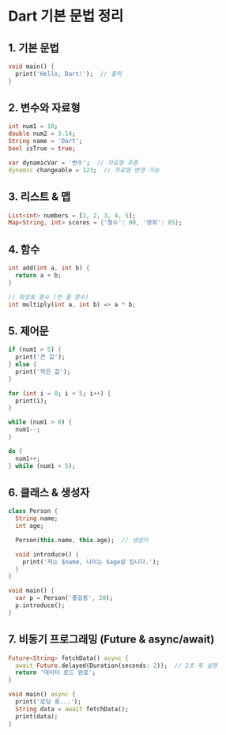 # Dart 기본 문법 정리

## 1. 기본 문법
```dart
void main() {
  print('Hello, Dart!');  // 출력
}
```

## 2. 변수와 자료형
```dart
int num1 = 10;
double num2 = 3.14;
String name = 'Dart';
bool isTrue = true;

var dynamicVar = '변수';  // 자료형 추론
dynamic changeable = 123;  // 자료형 변경 가능
```

## 3. 리스트 & 맵
```dart
List<int> numbers = [1, 2, 3, 4, 5];
Map<String, int> scores = {'철수': 90, '영희': 85};
```

## 4. 함수
```dart
int add(int a, int b) {
  return a + b;
}

// 화살표 함수 (한 줄 함수)
int multiply(int a, int b) => a * b;
```

## 5. 제어문
```dart
if (num1 > 5) {
  print('큰 값');
} else {
  print('작은 값');
}

for (int i = 0; i < 5; i++) {
  print(i);
}

while (num1 > 0) {
  num1--;
}

do {
  num1++;
} while (num1 < 5);
```

## 6. 클래스 & 생성자
```dart
class Person {
  String name;
  int age;

  Person(this.name, this.age);  // 생성자

  void introduce() {
    print('저는 $name, 나이는 $age살 입니다.');
  }
}

void main() {
  var p = Person('홍길동', 20);
  p.introduce();
}
```

## 7. 비동기 프로그래밍 (Future & async/await)
```dart
Future<String> fetchData() async {
  await Future.delayed(Duration(seconds: 2));  // 2초 후 실행
  return '데이터 로드 완료';
}

void main() async {
  print('로딩 중...');
  String data = await fetchData();
  print(data);
}
